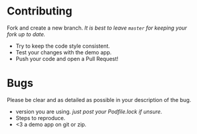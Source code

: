 # Contributing

Fork and create a new branch. *It is best to leave `master` for keeping your fork up to date.*
- Try to keep the code style consistent.
- Test your changes with the demo app.
- Push your code and open a Pull Request!

# Bugs

Please be clear and as detailed as possible in your description of the bug.
- version you are using. *just post your Podfile.lock if unsure*.
- Steps to reproduce.
- <3 a demo app on git or zip.
